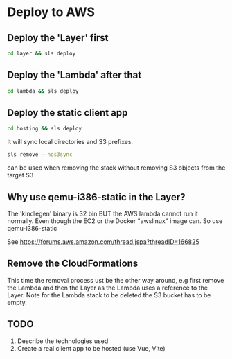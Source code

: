# Deploy to AWS

## Deploy the 'Layer' first

```bash
cd layer && sls deploy
```

## Deploy the 'Lambda' after that

```bash
cd lambda && sls deploy
```

## Deploy the static client app

```bash
cd hosting && sls deploy
```

It will sync local directories and S3 prefixes.

```bash
sls remove --nos3sync
```

can be used when removing the stack without removing S3 objects from the target S3

## Why use qemu-i386-static in the Layer?

The 'kindlegen' binary is 32 bin BUT the AWS lambda cannot run it normally.
Even though the EC2 or the Docker "awslinux" image can.
So use qemu-i386-static

See https://forums.aws.amazon.com/thread.jspa?threadID=166825

## Remove the CloudFormations

This time the removal process ust be the other way around, e.g first remove the Lambda and then the Layer as the Lambda uses a reference to the Layer.
Note for the Lambda stack to be deleted the S3 bucket has to be empty.

## TODO

1. Describe the technologies used
1. Create a real client app to be hosted (use Vue, Vite)
